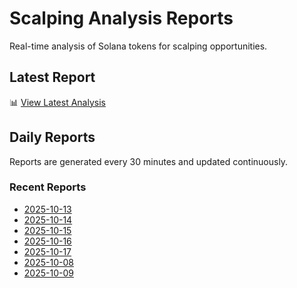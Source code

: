 # Scalping Analysis Reports

Real-time analysis of Solana tokens for scalping opportunities.

## Latest Report

📊 [View Latest Analysis](LATEST.md)

## Daily Reports

Reports are generated every 30 minutes and updated continuously.

### Recent Reports
- [2025-10-13](2025-10-13.md)
- [2025-10-14](2025-10-14.md)
- [2025-10-15](2025-10-15.md)
- [2025-10-16](2025-10-16.md)
- [2025-10-17](2025-10-17.md)
- [2025-10-08](2025-10-08.md)
- [2025-10-09](2025-10-09.md)
